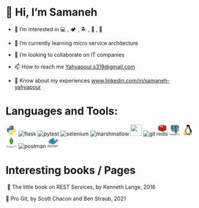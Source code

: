 # 👋 Hi, I’m Samaneh

- 👀 I’m interested in :computer: , :camping: , :desert_island: , :open_book: , :bicyclist:
- 🌱 I’m currently learning micro service architecture
- 💞️ I’m looking to collaborate on IT companies
- 📫 How to reach me Yahyapour.s319@gmail.com
    
- :page_facing_up: Know about my experiences  www.linkedin.com/in/samaneh-yahyapour

# Languages and Tools:
<p align="left">
   <img src="https://raw.githubusercontent.com/devicons/devicon/master/icons/python/python-original.svg" alt="python" style="max-width: 100%;" width="30" height="30">
    <img src="https://cdn.icon-icons.com/icons2/2148/PNG/512/flask_icon_132389.png" alt="flask" style="max-width: 100%;" width="30" height="30">
    <img src="https://docs.pytest.org/en/6.2.x/_static/pytest1.png" alt="pytest" style="max-width: 100%;" width="30" height="30">
    <img src="https://selenium-python.readthedocs.io/_static/logo.png" alt="selenium" style="max-width: 100%;" width="30" height="30">
    <img src="https://avatars.githubusercontent.com/u/10334301?v=4&s=60" alt="marshmallow" style="max-width: 100%;" width="30" height="30">
    <img src="https://docs.celeryproject.org/en/stable/_static/celery_512.png" atl="celery" style="max-width: 100%;" width="30" height="30">
    <img src="https://camo.githubusercontent.com/fbfcb9e3dc648adc93bef37c718db16c52f617ad055a26de6dc3c21865c3321d/68747470733a2f2f7777772e766563746f726c6f676f2e7a6f6e652f6c6f676f732f6769742d73636d2f6769742d73636d2d69636f6e2e737667" alt="git" style=max-width:100;% width="30" height ="30"> 
    <img src="https://raw.githubusercontent.com/devicons/devicon/master/icons/redis/redis-original-wordmark.svg" alt="redis" style="max-width: 100%;" width="30" height="30">
    <img src="https://raw.githubusercontent.com/devicons/devicon/master/icons/postgresql/postgresql-original-wordmark.svg" alt="postgresql" style="max-width: 100%;" width="30" height="30">
    <img src="https://raw.githubusercontent.com/devicons/devicon/master/icons/linux/linux-original.svg" alt="linux" style="max-width: 100%;" width="30" height="30">
    <img src="https://raw.githubusercontent.com/devicons/devicon/master/icons/mongodb/mongodb-original-wordmark.svg" alt="mongodb" style="max-width: 100%;" width="30" height="30">
    <img src="https://camo.githubusercontent.com/93b32389bf746009ca2370de7fe06c3b5146f4c99d99df65994f9ced0ba41685/68747470733a2f2f7777772e766563746f726c6f676f2e7a6f6e652f6c6f676f732f676574706f73746d616e2f676574706f73746d616e2d69636f6e2e737667" alt="postman" data-canonical-src="https://www.vectorlogo.zone/logos/getpostman/getpostman-icon.svg" style="max-width: 100%;" width="30" height="30">
    <img src="https://raw.githubusercontent.com/devicons/devicon/master/icons/docker/docker-original-wordmark.svg" alt="docker" style="max-width: 100%;" width="30" height="30">
</p>


# Interesting books / Pages 
 :blue_book: The little book on REST Services, by Kenneth Lange, 2016

:notebook_with_decorative_cover: Pro Git, by Scott Chacon and Ben Straub, 2021 
<!---
yahyapour319/yahyapour319 is a ✨ special ✨ repository because its `README.md` (this file) appears on your GitHub profile.
You can click the Preview link to take a look at your changes.
--->

